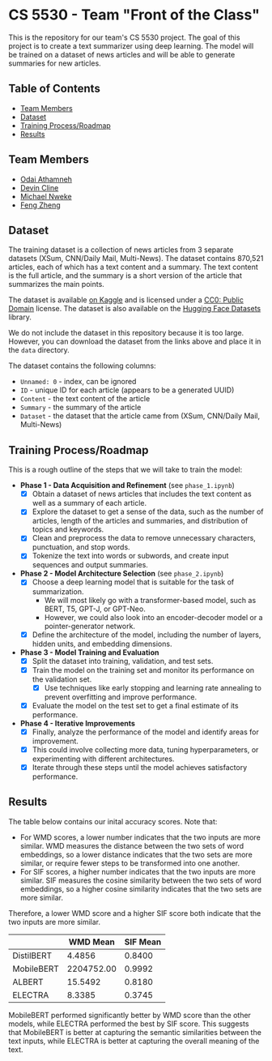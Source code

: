 # CS 5530 - Team "Front of the Class"

This is the repository for our team's CS 5530 project. The goal of this project is to create a text summarizer using deep learning. The model will be trained on a dataset of news articles and will be able to generate summaries for new articles.

## Table of Contents

- [Team Members](#team-members)
- [Dataset](#dataset)
- [Training Process/Roadmap](#training-processroadmap)
- [Results](#results)

## Team Members

- [Odai Athamneh](https://github.com/heyodai)
- [Devin Cline](https://github.com/orangedoor)
- [Michael Nweke](https://github.com/m-nweke)
- [Feng Zheng](https://github.com/FengZheng99)

## Dataset

The training dataset is a collection of news articles from 3 separate datasets (XSum, CNN/Daily Mail, Multi-News). The dataset contains 870,521 articles, each of which has a text content and a summary. The text content is the full article, and the summary is a short version of the article that summarizes the main points. 

The dataset is available [on Kaggle](https://www.kaggle.com/datasets/sbhatti/news-summarization) and is licensed under a [CC0: Public Domain](https://creativecommons.org/publicdomain/zero/1.0/) license. The dataset is also available on the [Hugging Face Datasets](https://huggingface.co/datasets/cnn_dailymail) library.

We do not include the dataset in this repository because it is too large. However, you can download the dataset from the links above and place it in the `data` directory.

The dataset contains the following columns:
- `Unnamed: 0` - index, can be ignored
- `ID` - unique ID for each article (appears to be a generated UUID)
- `Content` - the text content of the article
- `Summary` - the summary of the article
- `Dataset` - the dataset that the article came from (XSum, CNN/Daily Mail, Multi-News)

## Training Process/Roadmap

This is a rough outline of the steps that we will take to train the model:

- **Phase 1 - Data Acquisition and Refinement** (see `phase_1.ipynb`)
    - [x] Obtain a dataset of news articles that includes the text content as well as a summary of each article. 
    - [x] Explore the dataset to get a sense of the data, such as the number of articles, length of the articles and summaries, and distribution of topics and keywords.
    - [x] Clean and preprocess the data to remove unnecessary characters, punctuation, and stop words. 
    - [x] Tokenize the text into words or subwords, and create input sequences and output summaries.
- **Phase 2 - Model Architecture Selection** (see `phase_2.ipynb`)
    - [x] Choose a deep learning model that is suitable for the task of summarization. 
        - We will most likely go with a transformer-based model, such as BERT, T5, GPT-J, or GPT-Neo.
        - However, we could also look into an encoder-decoder model or a pointer-generator network. 
    - [x] Define the architecture of the model, including the number of layers, hidden units, and embedding dimensions.
- **Phase 3 - Model Training and Evaluation** 
    - [x] Split the dataset into training, validation, and test sets.
    - [x] Train the model on the training set and monitor its performance on the validation set. 
        - [x] Use techniques like early stopping and learning rate annealing to prevent overfitting and improve performance. 
    - [x] Evaluate the model on the test set to get a final estimate of its performance.
- **Phase 4 - Iterative Improvements** 
    - [x] Finally, analyze the performance of the model and identify areas for improvement. 
    - [x] This could involve collecting more data, tuning hyperparameters, or experimenting with different architectures. 
    - [x] Iterate through these steps until the model achieves satisfactory performance.

## Results

The table below contains our inital accuracy scores. Note that: 

- For WMD scores, a lower number indicates that the two inputs are more similar. WMD measures the distance between the two sets of word embeddings, so a lower distance indicates that the two sets are more similar, or require fewer steps to be transformed into one another.
- For SIF scores, a higher number indicates that the two inputs are more similar. SIF measures the cosine similarity between the two sets of word embeddings, so a higher cosine similarity indicates that the two sets are more similar.

Therefore, a lower WMD score and a higher SIF score both indicate that the two inputs are more similar.

|            | WMD Mean   | SIF Mean |
|------------|------------|----------|
| DistilBERT | 4.4856     | 0.8400   |
| MobileBERT | 2204752.00 | 0.9992   |
| ALBERT     | 15.5492    | 0.8180   |
| ELECTRA    | 8.3385     | 0.3745   |

MobileBERT performed significantly better by WMD score than the other models, while ELECTRA performed the best by SIF score. This suggests that MobileBERT is better at capturing the semantic similarities between the text inputs, while ELECTRA is better at capturing the overall meaning of the text.